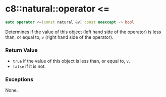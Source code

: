 # c8::natural::operator &lt;= #

```cpp
auto operator <=(const natural &v) const noexcept -> bool
```

Determines if the value of this object (left hand side of the operator) is less than, or equal to, `v` (right hand side of the operator).

### Return Value ###

* `true` if the value of this object is less than, or equal to, `v`.
* `false` if it is not.

### Exceptions ###

None.

